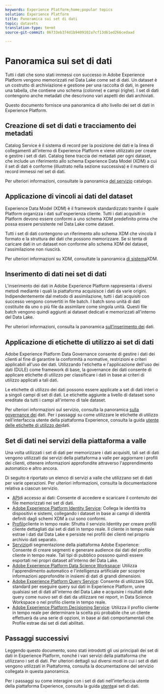 ```yaml
---
keywords: Experience Platform;home;popular topics
solution: Experience Platform
title: Panoramica sui set di dati
topic: datasets
translation-type: tm+mt
source-git-commit: 06733eb374d1b9409102a7cf13d61ed266cedaad

---
```



# Panoramica sui set di dati

Tutti i dati che sono stati immessi con successo in Adobe Experience Platform vengono memorizzati nel Data Lake come set di dati. Un dataset è un costrutto di archiviazione e gestione per una raccolta di dati, in genere una tabella, che contiene uno schema (colonne) e campi (righe). I set di dati contengono anche metadati che descrivono vari aspetti dei dati archiviati.

Questo documento fornisce una panoramica di alto livello dei set di dati in Experience Platform.

## Creazione di set di dati e tracciamento dei metadati

Catalog Service è il sistema di record per la posizione dei dati e la linea di collegamenti all’interno di Experience Platform e viene utilizzato per creare e gestire i set di dati. Catalog tiene traccia dei metadati per ogni dataset, che include un riferimento allo schema Experience Data Model (XDM) a cui il set di dati è conforme (illustrato nella sezione successiva) e il numero di record immessi nel set di dati.

Per ulteriori informazioni, consultate la panoramica [del servizio](../home.md) catalogo.

## Applicazione di vincoli ai dati del dataset

Experience Data Model (XDM) è il framework standardizzato tramite il quale Platform organizza i dati sull&#39;esperienza cliente. Tutti i dati acquisiti in Platform devono essere conformi a uno schema XDM predefinito prima che possa essere persistente nel Data Lake come dataset.

Tutti i set di dati contengono un riferimento allo schema XDM che vincola il formato e la struttura dei dati che possono memorizzare. Se si tenta di caricare dati in un dataset non conforme allo schema XDM del dataset, l&#39;assimilazione non riuscirà.

Per ulteriori informazioni su XDM, consultate la panoramica [di sistema](../../xdm/home.md)XDM.

## Inserimento di dati nei set di dati

L&#39;inserimento dei dati in Adobe Experience Platform rappresenta i diversi metodi mediante i quali la piattaforma acquisisce i dati da varie origini. Indipendentemente dal metodo di assimilazione, tutti i dati acquisiti con successo vengono convertiti in file batch. I batch sono unità di dati costituite da uno o più file da assimilare come singola unità. Questi file batch vengono quindi aggiunti ai dataset dedicati e memorizzati all&#39;interno del Data Lake.

Per ulteriori informazioni, consulta la panoramica [sull’inserimento dei](../../ingestion/home.md) dati.

## Applicazione di etichette di utilizzo ai set di dati

Adobe Experience Platform Data Governance consente di gestire i dati dei clienti al fine di garantire la conformità a normative, restrizioni e criteri applicabili all&#39;uso dei dati. Utilizzando l&#39;etichetta e l&#39;applicazione dell&#39;uso dei dati (DULE) come framework di base, la governance dei dati consente di applicare etichette di utilizzo per classificare i dati in base ai criteri di utilizzo applicati a tali dati.

Le etichette di utilizzo dei dati possono essere applicate a set di dati interi o a singoli campi di set di dati. Le etichette aggiunte a livello di dataset sono ereditate da tutti i campi all&#39;interno di tale dataset.

Per ulteriori informazioni sul servizio, consulta la panoramica [sulla governance dei](../../data-governance/home.md) dati. Per i passaggi su come utilizzare le etichette di utilizzo nell&#39;interfaccia utente della piattaforma Experience, consulta la guida [utente delle etichette di utilizzo dei](../../data-governance/labels/user-guide.md)dati.

## Set di dati nei servizi della piattaforma a valle

Una volta utilizzati i set di dati per memorizzare i dati acquisiti, tali set di dati vengono utilizzati dai servizi della piattaforma a valle per aggiornare i profili dei clienti, ottenere informazioni approfondite attraverso l&#39;apprendimento automatico e altro ancora.

Di seguito è riportato un elenco di servizi a valle che utilizzano set di dati per varie operazioni. Per ulteriori informazioni, consulta la documentazione relativa a ciascun servizio.

* [API](../../data-access/home.md)di accesso ai dati: Consente di accedere e scaricare il contenuto dei file memorizzati nei set di dati.
* [Adobe Experience Platform Identity Service](../../identity-service/home.md): Collega le identità tra dispositivi e sistemi, collegando i dataset in base ai campi di identità definiti dagli schemi XDM a cui sono conformi.
* [Profilo](../../profile/home.md)cliente in tempo reale: Sfrutta il servizio Identity per creare profili cliente dettagliati dai set di dati in tempo reale. Il cliente in tempo reale estrae i dati dal Data Lake e persiste nei profili dei clienti nel proprio archivio dati separato.
* [Servizio](../../segmentation/home.md)di segmentazione della piattaforma Adobe Experience: Consente di creare segmenti e generare audience dai dati del profilo cliente in tempo reale. Tali tipi di pubblico possono quindi essere esportati nei propri dataset all&#39;interno del Data Lake.
* [Adobe Experience Platform Data Science Workspace](../../data-science-workspace/home.md): Utilizza l&#39;apprendimento automatico e l&#39;intelligenza artificiale per scoprire informazioni approfondite in insiemi di dati di grandi dimensioni.
* [Adobe Experience Platform Query Service](../../query-service/home.md): Consente di utilizzare SQL standard per eseguire query sui dati in Experience Platform, unire qualsiasi set di dati all&#39;interno del Data Lake e acquisire i risultati delle query come nuovo set di dati da utilizzare nei report, in Data Science Workspace o nel profilo cliente in tempo reale.
* [Adobe Experience Platform Decisioning Service](../../decisioning-service/home.md): Utilizza il profilo cliente in tempo reale per determinare la scelta più probabile che un cliente effettuerà da una serie di opzioni, in base ai dati comportamentali che Profile estrae dai set di dati abilitati.

## Passaggi successivi

Leggendo questo documento, sono stati introdotti gli usi principali dei set di dati in Experience Platform, nonché i vari servizi della piattaforma che utilizzano i set di dati. Per ulteriori dettagli sui diversi modi in cui i set di dati vengono utilizzati in Piattaforma, consulta la documentazione del servizio collegata in questa panoramica.

Per i passaggi su come interagire con i set di dati nell’interfaccia utente della piattaforma Experience, consulta la guida [utente](user-guide.md)ai set di dati.